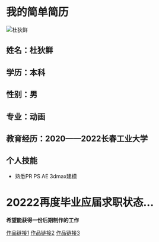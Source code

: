 # 我的简单简历 
![杜狄鲜](https://upload.jianshu.io/users/upload_avatars/14433917/9be8c3fb-5e10-46d7-b54d-8f6445ca5e62.jpg?imageMogr2/auto-orient/strip|imageView2/1/w/120/h/120)
<br />

## 姓名：杜狄鲜  
## 学历：本科
## 性别：男
## 专业：动画
## 教育经历：2020——2022长春工业大学
## 个人技能
 - 熟悉PR PS AE  3dmax建模  
 

# 20222再度毕业应届求职状态...
 
 **希望能获得一份后期制作的工作**
 
 [作品链接1](https://www.zhihu.com/zvideo/1431555311094702080)
        [作品链接2](https://wx.cctv.com/media/wap/video.html?cid=710&mpid=114)
            [作品链接3](https://mp.weixin.qq.com/s/1jCS1Adnf3wpZipqIHHNVA)
           
